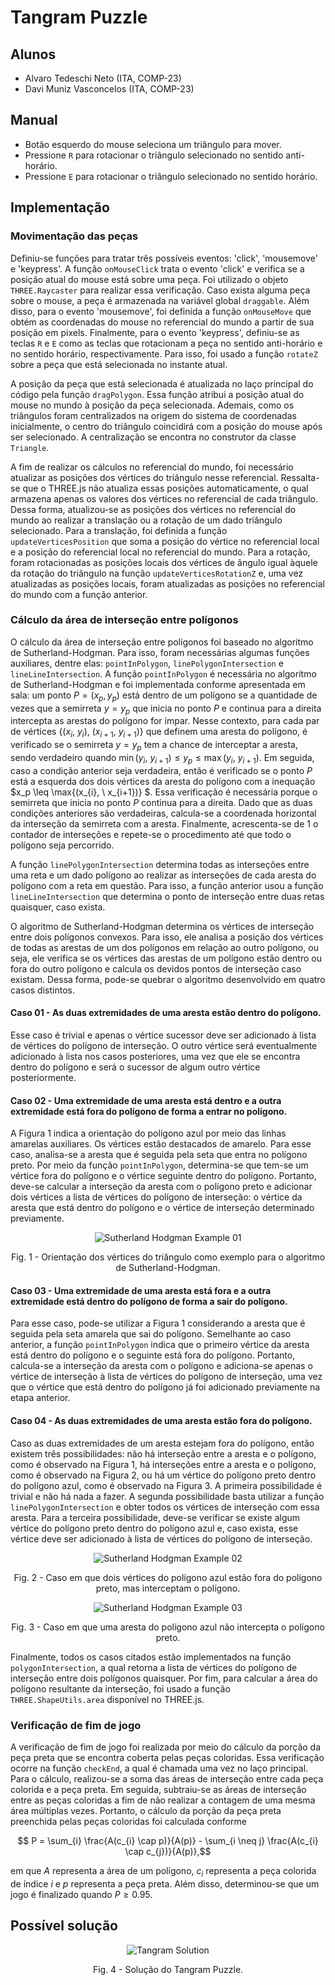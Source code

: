 # Tangram Puzzle

## Alunos

  - Alvaro Tedeschi Neto (ITA, COMP-23)
  - Davi Muniz Vasconcelos (ITA, COMP-23)

## Manual

  - Botão esquerdo do mouse seleciona um triângulo para mover.
  - Pressione `R` para rotacionar o triângulo selecionado no sentido anti-horário.
  - Pressione `E` para rotacionar o triângulo selecionado no sentido horário.

## Implementação

### Movimentação das peças
Definiu-se funções para tratar três possíveis eventos: 'click', 'mousemove' e 'keypress'. A função `onMouseClick` trata o evento 'click' e verifica se a posição atual do mouse está sobre uma peça. Foi utilizado o objeto `THREE.Raycaster` para realizar essa verificação. Caso exista alguma peça sobre o mouse, a peça é armazenada na variável global `draggable`. Além disso, para o evento 'mousemove', foi definida a função `onMouseMove` que obtém as coordenadas do mouse no referencial do mundo a partir de sua posição em pixels. Finalmente, para o evento 'keypress', definiu-se as teclas `R` e `E` como as teclas que rotacionam a peça no sentido anti-horário e no sentido horário, respectivamente. Para isso, foi usado a função `rotateZ` sobre a peça que está selecionada no instante atual.

A posição da peça que está selecionada é atualizada no laço principal do código pela função `dragPolygon`. Essa função atribui a posição atual do mouse no mundo à posição da peça selecionada. Ademais, como os triângulos foram centralizados na origem do sistema de coordenadas inicialmente, o centro do triângulo coincidirá com a posição do mouse após ser selecionado. A centralização se encontra no construtor da classe `Triangle`.

A fim de realizar os cálculos no referencial do mundo, foi necessário atualizar as posições dos vértices do triângulo nesse referencial. Ressalta-se que o THREE.js não atualiza essas posições automaticamente, o qual armazena apenas os valores dos vértices no referencial de cada triângulo. Dessa forma, atualizou-se as posições dos vértices no referencial do mundo ao realizar a translação ou a rotação de um dado triângulo selecionado. Para a translação, foi definida a função `updateVerticesPosition` que soma a posição do vértice no referencial local e a posição do referencial local no referencial do mundo. Para a rotação, foram rotacionadas as posições locais dos vértices de ângulo igual àquele da rotação do triângulo na função `updateVerticesRotationZ` e, uma vez atualizadas as posições locais, foram atualizadas as posições no referencial do mundo com a função anterior.

### Cálculo da área de interseção entre polígonos
O cálculo da área de interseção entre polígonos foi baseado no algoritmo de Sutherland-Hodgman. Para isso, foram necessárias algumas funções auxiliares, dentre elas: `pointInPolygon`, `linePolygonIntersection` e `lineLineIntersection`. A função `pointInPolygon` é necessária no algoritmo de Sutherland-Hodgman e foi implementada conforme apresentada em sala: um ponto $P = (x_p, y_p)$ está dentro de um polígono se a quantidade de vezes que a semirreta $y = y_p$ que inicia no ponto $P$ e continua para a direita intercepta as arestas do polígono for ímpar. Nesse contexto, para cada par de vértices $\{ (x_i, \ y_i), \ (x_{i+1}, \ y_{i+1}) \}$ que definem uma aresta do polígono, é verificado se o semirreta $y = y_p$ tem a chance de interceptar a aresta, sendo verdadeiro quando $\min{(y_{i}, \ y_{i+1})} \leq y_p \leq \max{(y_{i}, \ y_{i+1})}$. Em seguida, caso a condição anterior seja verdadeira, então é verificado se o ponto $P$ está a esquerda dos dois vértices da aresta do polígono com a inequação $x_p \leq \max{(x_{i}, \ x_{i+1})} $. Essa verificação é necessária porque o semirreta que inicia no ponto $P$ continua para a direita. Dado que as duas condições anteriores são verdadeiras, calcula-se a coordenada horizontal da interseção da semirreta com a aresta. Finalmente, acrescenta-se de 1 o contador de interseções e repete-se o procedimento até que todo o polígono seja percorrido.

A função `linePolygonIntersection` determina todas as interseções entre uma reta e um dado polígono ao realizar as interseções de cada aresta do polígono com a reta em questão. Para isso, a função anterior usou a função `lineLineIntersection` que determina o ponto de interseção entre duas retas quaisquer, caso exista.

<!-- todo: lineLineIntersection mais a fundo. -->

O algoritmo de Sutherland-Hodgman determina os vértices de interseção entre dois polígonos convexos. Para isso, ele analisa a posição dos vértices de todas as arestas de um dos polígonos em relação ao outro polígono, ou seja, ele verifica se os vértices das arestas de um polígono estão dentro ou fora do outro polígono e calcula os devidos pontos de interseção caso existam. Dessa forma, pode-se quebrar o algoritmo desenvolvido em quatro casos distintos.

#### Caso 01 - As duas extremidades de uma aresta estão dentro do polígono.

Esse caso é trivial e apenas o vértice sucessor deve ser adicionado à lista de vértices do polígono de interseção. O outro vértice será eventualmente adicionado à lista nos casos posteriores, uma vez que ele se encontra dentro do polígono e será o sucessor de algum outro vértice posteriormente.

#### Caso 02 - Uma extremidade de uma aresta está dentro e a outra extremidade está fora do polígono de forma a entrar no polígono.

A Figura 1 indica a orientação do polígono azul por meio das linhas amarelas auxiliares. Os vértices estão destacados de amarelo. Para esse caso, analisa-se a aresta que é seguida pela seta que entra no polígono preto. Por meio da função `pointInPolygon`, determina-se que tem-se um vértice fora do polígono e o vértice seguinte dentro do polígono. Portanto, deve-se calcular a interseção da aresta com o polígono preto e adicionar dois vértices a lista de vértices do polígono de interseção: o vértice da aresta que está dentro do polígono e o vértice de interseção determinado previamente.

<p align="center">
    <img src="figures/sutherland_hodgman_example_01.png" alt="Sutherland Hodgman Example 01">
</p>

<p align="center">Fig. 1 - Orientação dos vértices do triângulo como exemplo para o algoritmo de Sutherland-Hodgman.

#### Caso 03 - Uma extremidade de uma aresta está fora e a outra extremidade está dentro do polígono de forma a sair do polígono.

Para esse caso, pode-se utilizar a Figura 1 considerando a aresta que é seguida pela seta amarela que sai do polígono. Semelhante ao caso anterior, a função `pointInPolygon` indica que o primeiro vértice da aresta está dentro do polígono e o seguinte está fora do polígono. Portanto, calcula-se a interseção da aresta com o polígono e adiciona-se apenas o vértice de interseção à lista de vértices do polígono de interseção, uma vez que o vértice que está dentro do polígono já foi adicionado previamente na etapa anterior.

#### Caso 04 - As duas extremidades de uma aresta estão fora do polígono.

Caso as duas extremidades de um aresta estejam fora do polígono, então existem três possibilidades: não há interseção entre a aresta e o polígono, como é observado na Figura 1, há interseções entre a aresta e o polígono, como é observado na Figura 2, ou há um vértice do polígono preto dentro do polígono azul, como é observado na Figura 3. A primeira possibilidade é trivial e não há nada a fazer. A segunda possibilidade basta utilizar a função `linePolygonIntersection` e obter todos os vértices de interseção com essa aresta. Para a terceira possibilidade, deve-se verificar se existe algum vértice do polígono preto dentro do polígono azul e, caso exista, esse vértice deve ser adicionado à lista de vértices do polígono de interseção.

<p align="center">
    <img src="figures/sutherland_hodgman_example_02.png" alt="Sutherland Hodgman Example 02">
</p>

<p align="center">Fig. 2 - Caso em que dois vértices do polígono azul estão fora do polígono preto, mas interceptam o polígono.

<p align="center">
    <img src="figures/sutherland_hodgman_example_03.png" alt="Sutherland Hodgman Example 03">
</p>

<p align="center">Fig. 3 - Caso em que uma aresta do polígono azul não intercepta o polígono preto.

Finalmente, todos os casos citados estão implementados na função `polygonIntersection`, a qual retorna a lista de vértices do polígono de interseção entre dois polígonos quaisquer. Por fim, para calcular a área do polígono resultante da interseção, foi usado a função `THREE.ShapeUtils.area` disponível no THREE.js.

### Verificação de fim de jogo
A verificação de fim de jogo foi realizada por meio do cálculo da porção da peça preta que se encontra coberta pelas peças coloridas. Essa verificação ocorre na função `checkEnd`, a qual é chamada uma vez no laço principal. Para o cálculo, realizou-se a soma das áreas de interseção entre cada peça colorida e a peça preta. Em seguida, subtraiu-se as áreas de interseção entre as peças coloridas a fim de não realizar a contagem de uma mesma área múltiplas vezes. Portanto, o cálculo da porção da peça preta preenchida pelas peças coloridas foi calculada conforme

$$ P = \sum_{i} \frac{A(c_{i} \cap p)}{A(p)} - \sum_{i \neq j} \frac{A(c_{i} \cap c_{j})}{A(p)},$$

em que $A$ representa a área de um polígono, $c_i$ representa a peça colorida de índice $i$ e $p$ representa a peça preta. Além disso, determinou-se que um jogo é finalizado quando $P \geq 0.95$.

## Possível solução

<p align="center">
    <img src="figures/tangram_solution.png" alt="Tangram Solution">
</p>

<p align="center">Fig. 4 - Solução do Tangram Puzzle.
